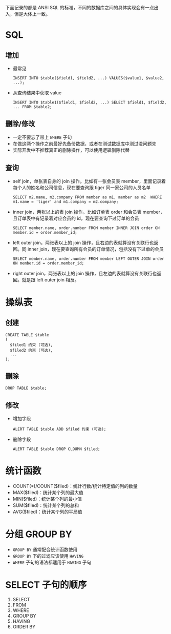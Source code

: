 下面记录的都是 ANSI SQL 的标准，不同的数据库之间的具体实现会有一点出入，但是大体上一致。

# SQL

## 增加

- 最常见

  ```
  INSERT INTO $table($field1, $field2, ...) VALUES($value1, $value2, ...);
  ```
  
- 从查询结果中获取 value
  
  ```
  INSERT INTO $table1($field1, $field2, ...) SELECT $field1, $field2, ... FROM $table2;
  ```

## 删除/修改

- 一定不要忘了带上 `WHERE` 子句
- 在做这两个操作之前最好先备份数据，或者在测试数据库中测过没问题先
- 实际开发中不推荐真正的删除操作，可以使用逻辑删除代替

## 查询

- self join，单张表自身的 join 操作。比如有一张会员表 member，里面记录着每个人的姓名和公司信息，现在要查询跟 tiger 同一家公司的人员名单

  ```
  SELECT m2.name, m2.company FROM member as m1, member as m2  WHERE m1.name = 'tiger' and m1.company = m2.company;
  ```
  
- inner join，两张以上的表 join 操作。比如订单表 order 和会员表 member，且订单表中有记录着对应会员的 id，现在要查询下过订单的会员

  ```
  SELECT member.name, order.number FROM member INNER JOIN order ON member.id = order.member_id;
  ```

- left outer join，两张表以上的 join 操作，且右边的表就算没有关联行也返回。同 inner join，现在要查询所有会员的订单情况，包括没有下过单的会员

  ```
  SELECT member.name, order.number FROM member LEFT OUTER JOIN order ON member.id = order.member_id;
  ```

- right outer join，两张表以上的 join 操作，且左边的表就算没有关联行也返回。就是跟 left outer join 相反。

# 操纵表

## 创建

```
CREATE TABLE $table
(
  $filed1 约束 (可选),
  $filed2 约束 (可选),
  ...
);
```

## 删除

```
DROP TABLE $table;
```

## 修改

- 增加字段

  ```
  ALERT TABLE $table ADD $filed 约束 (可选);
  ```

- 删除字段

  ```
  ALERT TABLE $table DROP CLOUMN $filed;
  ```

# 统计函数

- COUNT(*)/COUNT($filed)：统计行数/统计特定值的列的数量
- MAX($filed)：统计某个列的最大值
- MIN($filed)：统计某个列的最小值
- SUM($filed)：统计某个列的总和
- AVG($filed)：统计某个列的平局值

# 分组 GROUP BY

- `GROUP BY` 通常配合统计函数使用
- `GROUP BY` 下的过滤应该使用 `HAVING`
- `WHERE` 子句的语法都适用于  `HAVING` 子句

# SELECT 子句的顺序

1. SELECT
2. FROM
3. WHERE
4. GROUP BY
5. HAVING
6. ORDER BY
















